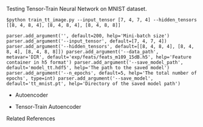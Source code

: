 Testing Tensor-Train Neural Network on MNIST dataset. 

`$python train_tt_image.py --input_tensor [7, 4, 7, 4] --hidden_tensors [[8, 4, 8, 4], [8, 4, 8, 4], [8, 4, 8, 8]]`

``
parser.add_argument('', default=200, help='Mini-batch size')
parser.add_argument('--input_tensor', default=[7, 4, 7, 4])
parser.add_argument('--hidden_tensors', default=[[8, 4, 8, 4], [8, 4, 8, 4], [8, 4, 8, 8]])
parser.add_argument('--data_path', metavar='DIR', default='exp/feats/feats_m109_15dB.h5', help='Feature container in h5 format')
parser.add_argument('--save_model_path', default='model_tt.hdf5', help='The path to the saved model')
parser.add_argument('--n_epochs', default=5, help='The total number of epochs', type=int)
parser.add_argument('--save_model', default='tt_mnist.pt', help='Directory of the saved model path')
``
- Autoencoder

- Tensor-Train Autoencoder

Related References
